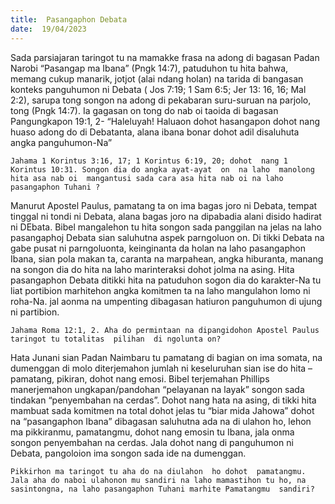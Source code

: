 ```yaml
---
title:  Pasangaphon Debata
date:  19/04/2023
---
```


Sada parsiajaran taringot tu na mamakke frasa na adong di bagasan Padan Narobi “Pasangap ma Ibana” (Pngk 14:7), patuduhon tu hita bahwa, memang  cukup  manarik, jotjot (alai ndang holan) na tarida di bangasan konteks  panguhumon ni Debata ( Jos 7:19; 1 Sam 6:5; Jer  13: 16, 16; Mal 2:2), sarupa tong songon na adong di pekabaran  suru-suruan  na parjolo, tong (Pngk 14:7). Ia gagasan on tong do nab oi taoida di bagasan Pangungkapon 19:1, 2- “Haleluyah! Haluaon dohot hasangapon dohot nang  huaso adong do di Debatanta, alana ibana bonar dohot adil disaluhuta angka panguhumon-Na”

`Jahama 1 Korintus 3:16, 17; 1 Korintus 6:19, 20; dohot  nang 1 Korintus 10:31. Songon dia do angka ayat-ayat  on  na laho  manolong hita asa nab oi  mangantusi sada cara asa hita nab oi na laho  pasangaphon Tuhani ?`

Manurut  Apostel Paulus, pamatang ta on ima bagas  joro ni Debata, tempat  tinggal ni tondi  ni Debata, alana bagas joro na dipabadia alani disido hadirat ni DEbata. Bibel mangalehon tu hita songon sada  panggilan  na jelas na laho pasangaphoj Debata sian saluhutna aspek  parngoluon on. Di tikki Debata na gabe pusat ni  parngoluonta, keinginanta da holan na laho pasangaphon  Ibana, sian pola makan ta, caranta na marpahean, angka hiburanta, manang  na songon dia do hita  na laho marinteraksi dohot  jolma na asing. Hita pasangaphon Debata ditikki hita na patuduhon sogon  dia do karakter-Na tu liat portibion  marhitehon angka  komitmen ta  na laho mangulahon  lomo ni roha-Na. jal aonma na umpenting dibagasan  hatiuron  panguhumon di ujung ni partibion.

`Jahama Roma 12:1, 2. Aha do permintaan na dipangidohon Apostel Paulus taringot tu totalitas  pilihan  di ngolunta on?`

Hata Junani sian Padan Naimbaru tu pamatang di bagian on ima somata, na dumenggan di molo diterjemahon jumlah ni keseluruhan sian ise do hita – pamatang, pikiran, dohot  nang  emosi. Bibel  terjemahan   Phillips  manerjemahon  ungkapan/pandohan “pelayanan na layak” songon  sada tindakan “penyembahan na cerdas”. Dohot nang  hata na asing, di tikki hita mambuat sada  komitmen na total dohot jelas tu “biar  mida  Jahowa” dohot na “pasangaphon Ibana” dibagasan saluhutna ada na di ulahon ho, lehon ma pikkiranmu, pamatangmu, dohot  nang  emosin tu Ibana, jala onma songon  penyembahan na cerdas. Jala dohot nang di panguhumon ni Debata, pangoloion ima songon sada ide na dumenggan.

`Pikkirhon ma taringot tu aha do na diulahon  ho dohot  pamatangmu. Jala aha do naboi ulahonon mu sandiri na laho mamastihon tu ho, na sasintongna, na laho pasangaphon Tuhani marhite Pamatangmu  sandiri?`